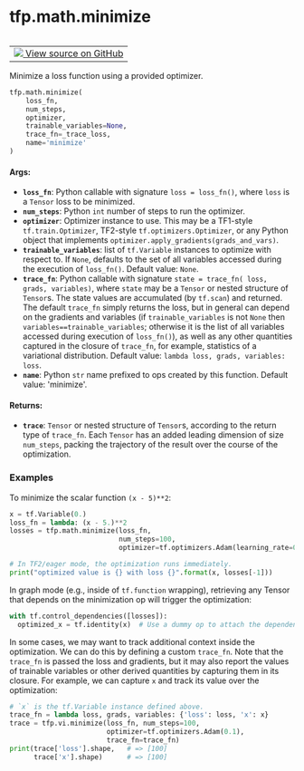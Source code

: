 <div itemscope itemtype="http://developers.google.com/ReferenceObject">
<meta itemprop="name" content="tfp.math.minimize" />
<meta itemprop="path" content="Stable" />
</div>

# tfp.math.minimize


<table class="tfo-notebook-buttons tfo-api" align="left">

<td>
  <a target="_blank" href="https://github.com/tensorflow/probability/blob/master/tensorflow_probability/python/math/minimize.py">
    <img src="https://www.tensorflow.org/images/GitHub-Mark-32px.png" />
    View source on GitHub
  </a>
</td></table>



Minimize a loss function using a provided optimizer.

``` python
tfp.math.minimize(
    loss_fn,
    num_steps,
    optimizer,
    trainable_variables=None,
    trace_fn=_trace_loss,
    name='minimize'
)
```



<!-- Placeholder for "Used in" -->


#### Args:


* <b>`loss_fn`</b>: Python callable with signature `loss = loss_fn()`, where `loss`
  is a `Tensor` loss to be minimized.
* <b>`num_steps`</b>: Python `int` number of steps to run the optimizer.
* <b>`optimizer`</b>: Optimizer instance to use. This may be a TF1-style
  `tf.train.Optimizer`, TF2-style `tf.optimizers.Optimizer`, or any Python
  object that implements `optimizer.apply_gradients(grads_and_vars)`.
* <b>`trainable_variables`</b>: list of `tf.Variable` instances to optimize with
  respect to. If `None`, defaults to the set of all variables accessed
  during the execution of `loss_fn()`.
  Default value: `None`.
* <b>`trace_fn`</b>: Python callable with signature `state = trace_fn(
  loss, grads, variables)`, where `state` may be a `Tensor` or nested
  structure of `Tensor`s. The state values are accumulated (by `tf.scan`)
  and returned. The default `trace_fn` simply returns the loss, but in
  general can depend on the gradients and variables (if
  `trainable_variables` is not `None` then `variables==trainable_variables`;
  otherwise it is the list of all variables accessed during execution of
  `loss_fn()`), as well as any other quantities captured in the closure of
  `trace_fn`, for example, statistics of a variational distribution.
  Default value: `lambda loss, grads, variables: loss`.
* <b>`name`</b>: Python `str` name prefixed to ops created by this function.
  Default value: 'minimize'.


#### Returns:


* <b>`trace`</b>: `Tensor` or nested structure of `Tensor`s, according to the
  return type of `trace_fn`. Each `Tensor` has an added leading dimension
  of size `num_steps`, packing the trajectory of the result over the course
  of the optimization.

### Examples

To minimize the scalar function `(x - 5)**2`:

```python
x = tf.Variable(0.)
loss_fn = lambda: (x - 5.)**2
losses = tfp.math.minimize(loss_fn,
                           num_steps=100,
                           optimizer=tf.optimizers.Adam(learning_rate=0.1))

# In TF2/eager mode, the optimization runs immediately.
print("optimized value is {} with loss {}".format(x, losses[-1]))
```

In graph mode (e.g., inside of `tf.function` wrapping), retrieving any Tensor
that depends on the minimization op will trigger the optimization:

```python
with tf.control_dependencies([losses]):
  optimized_x = tf.identity(x)  # Use a dummy op to attach the dependency.
```

In some cases, we may want to track additional context inside the
optimization. We can do this by defining a custom `trace_fn`. Note that
the `trace_fn` is passed the loss and gradients, but it may also report the
values of trainable variables or other derived quantities by capturing them in
its closure. For example, we can capture `x` and track its value over the
optimization:

```python
# `x` is the tf.Variable instance defined above.
trace_fn = lambda loss, grads, variables: {'loss': loss, 'x': x}
trace = tfp.vi.minimize(loss_fn, num_steps=100,
                        optimizer=tf.optimizers.Adam(0.1),
                        trace_fn=trace_fn)
print(trace['loss'].shape,   # => [100]
      trace['x'].shape)      # => [100]
```